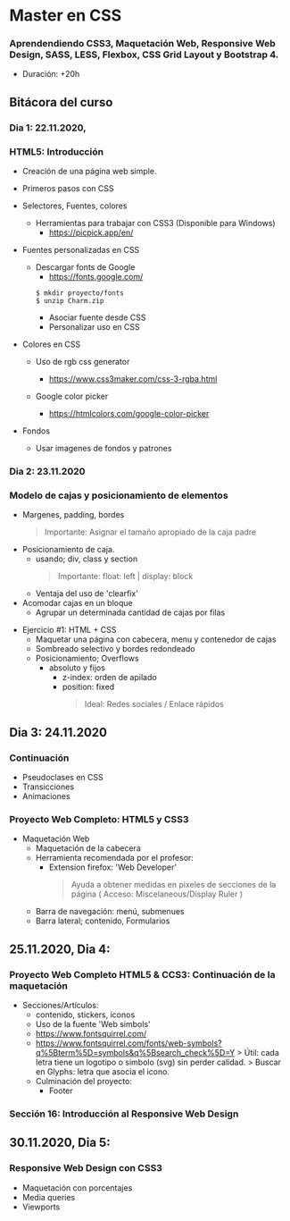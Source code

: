 # Master en CSS
### Aprendendiendo CSS3, Maquetación Web, Responsive Web Design, SASS, LESS, Flexbox, CSS Grid Layout y Bootstrap 4. 
  - Duración: +20h


## Bitácora del curso

### Dia 1: 22.11.2020,		
### HTML5: Introducción 
- Creación de una página web simple.
* Primeros pasos con CSS
- Selectores, Fuentes, colores
  - Herramientas para trabajar con CSS3 (Disponible para Windows)
    - https://picpick.app/en/

- Fuentes personalizadas en CSS
  - Descargar fonts de Google
    - https://fonts.google.com/
    ```
    $ mkdir proyecto/fonts
    $ unzip Charm.zip
    ```
    * Asociar fuente desde CSS
    * Personalizar uso en CSS
	
* Colores en CSS
    * Uso de rgb css generator
      - https://www.css3maker.com/css-3-rgba.html

    * Google color picker
      - https://htmlcolors.com/google-color-picker

* Fondos 
  - Usar imagenes de fondos y patrones

### Dia 2: 23.11.2020
### Modelo de cajas y posicionamiento de elementos

- Margenes, padding, bordes
  	> Importante: Asignar el tamaño apropiado de la caja padre
- Posicionamiento de caja.
  	- usando; div, class y section
  	  > Importante: float: left | display: block
  	- Ventaja del uso de 'clearfix'
- Acomodar cajas en un bloque
  	- Agrupar un determinada cantidad de cajas por filas
* Ejercicio #1: HTML + CSS
  - Maquetar una página con cabecera, menu y contenedor de cajas
  - Sombreado selectivo y bordes redondeado
  - Posicionamiento; Overflows
  	- absoluto y fijos
  	  - z-index: orden de apilado
  	  - position: fixed
  	    > Ideal: Redes sociales / Enlace rápidos

## Dia 3: 24.11.2020
### Continuación 
* Pseudoclases en CSS
* Transicciones
* Animaciones

### Proyecto Web Completo: HTML5 y CSS3
- Maquetación Web
    - Maquetación de la cabecera
  	- Herramienta recomendada por el profesor:
  	  - Extension firefox: 'Web Developer' 
  	  	> Ayuda a obtener medidas en pixeles de secciones de la página
  	  	> ( Acceso: Miscelaneous/Display Ruler )
  	- Barra de navegación: menú, submenues
  	- Barra lateral;  contenido, Formularios

## 25.11.2020, Dia 4: 

### Proyecto Web Completo HTML5 & CCS3: Continuación de la maquetación 
- Secciones/Artículos:
  - contenido, stickers, iconos 
  - Uso de la fuente 'Web simbols'
  - https://www.fontsquirrel.com/
  - https://www.fontsquirrel.com/fonts/web-symbols?q%5Bterm%5D=symbols&q%5Bsearch_check%5D=Y
		    > Útil: cada letra tiene un logotipo o simbolo (svg) sin perder calidad.
		    > Buscar en Glyphs: letra que asocia el icono.
  - Culminación del proyecto: 
    - Footer



### Sección 16:  Introducción al Responsive Web Design

## 30.11.2020, Dia 5: 

### Responsive Web Design con CSS3
- Maquetación con porcentajes
- Media queries
- Viewports
